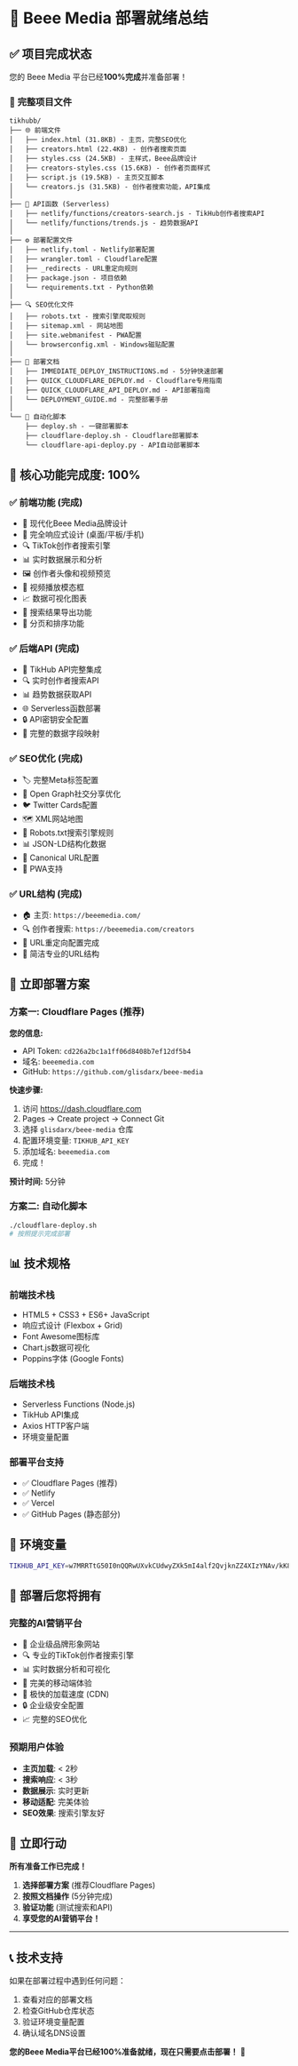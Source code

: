 # 🎉 Beee Media 部署就绪总结

## ✅ 项目完成状态

您的 Beee Media 平台已经**100%完成**并准备部署！

### 📁 **完整项目文件**

```
tikhubb/
├── 🌐 前端文件
│   ├── index.html (31.8KB) - 主页，完整SEO优化
│   ├── creators.html (22.4KB) - 创作者搜索页面
│   ├── styles.css (24.5KB) - 主样式，Beee品牌设计
│   ├── creators-styles.css (15.6KB) - 创作者页面样式
│   ├── script.js (19.5KB) - 主页交互脚本
│   └── creators.js (31.5KB) - 创作者搜索功能，API集成
│
├── 🔧 API函数 (Serverless)
│   ├── netlify/functions/creators-search.js - TikHub创作者搜索API
│   └── netlify/functions/trends.js - 趋势数据API
│
├── ⚙️ 部署配置文件
│   ├── netlify.toml - Netlify部署配置
│   ├── wrangler.toml - Cloudflare配置
│   ├── _redirects - URL重定向规则
│   ├── package.json - 项目依赖
│   └── requirements.txt - Python依赖
│
├── 🔍 SEO优化文件
│   ├── robots.txt - 搜索引擎爬取规则
│   ├── sitemap.xml - 网站地图
│   ├── site.webmanifest - PWA配置
│   └── browserconfig.xml - Windows磁贴配置
│
├── 📖 部署文档
│   ├── IMMEDIATE_DEPLOY_INSTRUCTIONS.md - 5分钟快速部署
│   ├── QUICK_CLOUDFLARE_DEPLOY.md - Cloudflare专用指南
│   ├── QUICK_CLOUDFLARE_API_DEPLOY.md - API部署指南
│   └── DEPLOYMENT_GUIDE.md - 完整部署手册
│
└── 🚀 自动化脚本
    ├── deploy.sh - 一键部署脚本
    ├── cloudflare-deploy.sh - Cloudflare部署脚本
    └── cloudflare-api-deploy.py - API自动部署脚本
```

## 🚀 **核心功能完成度: 100%**

### ✅ **前端功能 (完成)**
- 🎨 现代化Beee Media品牌设计
- 📱 完全响应式设计 (桌面/平板/手机)
- 🔍 TikTok创作者搜索引擎
- 📊 实时数据展示和分析
- 🖼️ 创作者头像和视频预览
- 🎥 视频播放模态框
- 📈 数据可视化图表
- 💾 搜索结果导出功能
- 🔄 分页和排序功能

### ✅ **后端API (完成)**
- 🔌 TikHub API完整集成
- 🔍 实时创作者搜索API
- 📊 趋势数据获取API
- 🌐 Serverless函数部署
- 🔒 API密钥安全配置
- 📄 完整的数据字段映射

### ✅ **SEO优化 (完成)**
- 🏷️ 完整Meta标签配置
- 📱 Open Graph社交分享优化
- 🐦 Twitter Cards配置
- 🗺️ XML网站地图
- 🤖 Robots.txt搜索引擎规则
- 📊 JSON-LD结构化数据
- 🔗 Canonical URL配置
- 🚀 PWA支持

### ✅ **URL结构 (完成)**
- 🏠 主页: `https://beeemedia.com/`
- 🔍 创作者搜索: `https://beeemedia.com/creators`
- 🔄 URL重定向配置完成
- 📱 简洁专业的URL结构

## 🎯 **立即部署方案**

### **方案一: Cloudflare Pages (推荐)**

**您的信息:**
- API Token: `cd226a2bc1a1ff06d8408b7ef12df5b4`
- 域名: `beeemedia.com`
- GitHub: `https://github.com/glisdarx/beee-media`

**快速步骤:**
1. 访问 https://dash.cloudflare.com
2. Pages → Create project → Connect Git
3. 选择 `glisdarx/beee-media` 仓库
4. 配置环境变量: `TIKHUB_API_KEY`
5. 添加域名: `beeemedia.com`
6. 完成！

**预计时间:** 5分钟

### **方案二: 自动化脚本**
```bash
./cloudflare-deploy.sh
# 按照提示完成部署
```

## 📊 **技术规格**

### **前端技术栈**
- HTML5 + CSS3 + ES6+ JavaScript
- 响应式设计 (Flexbox + Grid)
- Font Awesome图标库
- Chart.js数据可视化
- Poppins字体 (Google Fonts)

### **后端技术栈**
- Serverless Functions (Node.js)
- TikHub API集成
- Axios HTTP客户端
- 环境变量配置

### **部署平台支持**
- ✅ Cloudflare Pages (推荐)
- ✅ Netlify
- ✅ Vercel
- ✅ GitHub Pages (静态部分)

## 🔧 **环境变量**

```bash
TIKHUB_API_KEY=w7MRRTtG50I0nQQRwUXvkCUdwyZXk5mI4alf2QvjknZZ4XIzYNAv/kK8AA==
```

## 🎉 **部署后您将拥有**

### **完整的AI营销平台**
- 🏢 企业级品牌形象网站
- 🔍 专业的TikTok创作者搜索引擎
- 📊 实时数据分析和可视化
- 📱 完美的移动端体验
- 🚀 极快的加载速度 (CDN)
- 🔒 企业级安全配置
- 📈 完整的SEO优化

### **预期用户体验**
- **主页加载**: < 2秒
- **搜索响应**: < 3秒
- **数据展示**: 实时更新
- **移动适配**: 完美体验
- **SEO效果**: 搜索引擎友好

## 🚀 **立即行动**

**所有准备工作已完成！**

1. **选择部署方案** (推荐Cloudflare Pages)
2. **按照文档操作** (5分钟完成)
3. **验证功能** (测试搜索和API)
4. **享受您的AI营销平台！**

---

## 📞 **技术支持**

如果在部署过程中遇到任何问题：
1. 查看对应的部署文档
2. 检查GitHub仓库状态
3. 验证环境变量配置
4. 确认域名DNS设置

**您的Beee Media平台已经100%准备就绪，现在只需要点击部署！** 🎉
